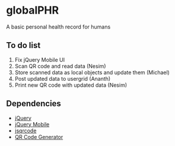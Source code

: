globalPHR
=========

A basic personal health record for humans

## To do list
1. Fix jQuery Mobile UI
2. Scan QR code and read data (Nesim)
3. Store scanned data as local objects and update them (Michael)
4. Post updated data to usergrid (Ananth)
5. Print new QR code with updated data (Nesim)

## Dependencies
- [jQuery](http://code.jquery.com/jquery-1.7.1.min.js)
- [jQuery Mobile](http://code.jquery.com/mobile/1.1.1/jquery.mobile-1.1.1.min.js)
- [jsqrcode](https://github.com/LazarSoft/jsqrcode)
- [QR Code Generator](https://github.com/amanuel/JS-HTML5-QRCode-Generator)